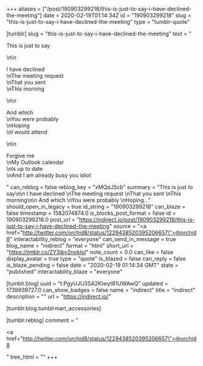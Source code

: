 +++
aliases = ["/post/190903299218/this-is-just-to-say-i-have-declined-the-meeting"]
date = 2020-02-19T01:14:34Z
id = "190903299218"
slug = "this-is-just-to-say-i-have-declined-the-meeting"
type = "tumblr-quote"

[tumblr]
slug = "this-is-just-to-say-i-have-declined-the-meeting"
text = "<p>This is just to say</p>\n\n<p>I have declined<br/>\nThe meeting request<br/>\nThat you sent<br/>\nThis morning</p>\n\n<p>And which<br/>\nYou were probably<br/>\nHoping <br/>\nI would attend</p>\n\n<p>Forgive me<br/>\nMy Outlook calendar <br/>\nIs up to date<br/>\nAnd I am already busy you idiot</p>"
can_reblog = false
reblog_key = "xMQdJScb"
summary = "This is just to say\n\n I have declined \nThe meeting request \nThat you sent \nThis morning\n\n And which \nYou were probably \nHoping..."
should_open_in_legacy = true
id_string = "190903299218"
can_blaze = false
timestamp = 1582074874.0
is_blocks_post_format = false
id = 190903299218.0
post_url = "https://indirect.io/post/190903299218/this-is-just-to-say-i-have-declined-the-meeting"
source = "<a href=\"http://twitter.com/orchid8/status/1229438520395206657\">@orchid8</a>"
interactability_reblog = "everyone"
can_send_in_message = true
blog_name = "indirect"
format = "html"
short_url = "https://tmblr.co/ZY3jby2nokIoI"
note_count = 0.0
can_like = false
display_avatar = true
type = "quote"
is_blazed = false
can_reply = false
is_blaze_pending = false
date = "2020-02-19 01:14:34 GMT"
state = "published"
interactability_blaze = "everyone"

[tumblr.blog]
uuid = "t:PgyUJU3SA2Klwyt81UWAwQ"
updated = 1739939727.0
can_show_badges = false
name = "indirect"
title = "indirect"
description = ""
url = "https://indirect.io/"

[tumblr.blog.tumblrmart_accessories]

[tumblr.reblog]
comment = "<p><a href=\"http://twitter.com/orchid8/status/1229438520395206657\">@orchid8</a></p>"
tree_html = ""
+++
